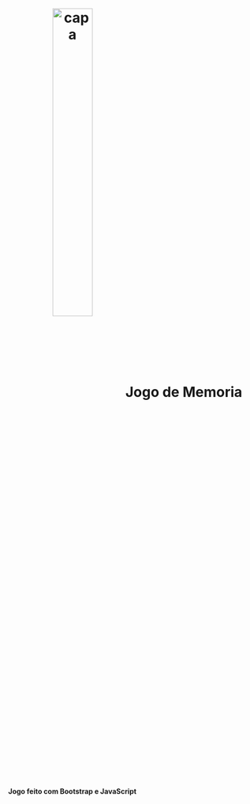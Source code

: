 <h1 align="center">
  <img src="img/card-memoria-capa.jpg" alt="capa" width="40%" align="center" />
  Jogo de Memoria
</h1>
<p>
  <b>Jogo feito com Bootstrap e JavaScript</b>
</p>
